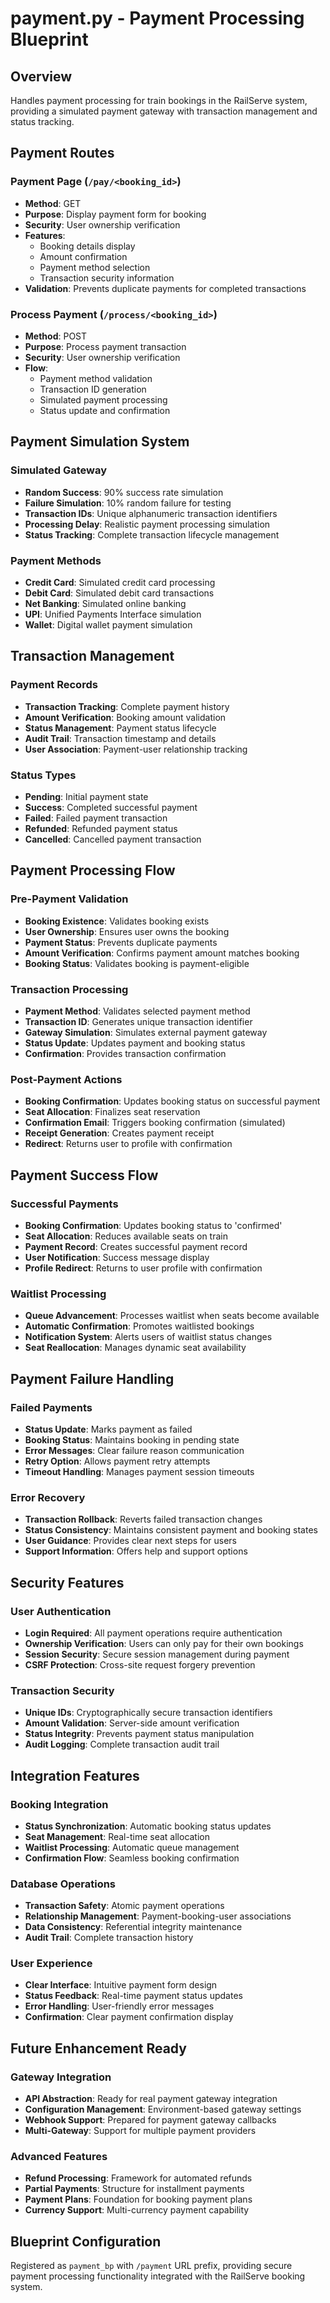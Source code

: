 # payment.py - Payment Processing Blueprint

## Overview
Handles payment processing for train bookings in the RailServe system, providing a simulated payment gateway with transaction management and status tracking.

## Payment Routes

### Payment Page (`/pay/<booking_id>`)
- **Method**: GET
- **Purpose**: Display payment form for booking
- **Security**: User ownership verification
- **Features**:
  - Booking details display
  - Amount confirmation
  - Payment method selection
  - Transaction security information
- **Validation**: Prevents duplicate payments for completed transactions

### Process Payment (`/process/<booking_id>`)
- **Method**: POST
- **Purpose**: Process payment transaction
- **Security**: User ownership verification
- **Flow**:
  - Payment method validation
  - Transaction ID generation
  - Simulated payment processing
  - Status update and confirmation

## Payment Simulation System

### Simulated Gateway
- **Random Success**: 90% success rate simulation
- **Failure Simulation**: 10% random failure for testing
- **Transaction IDs**: Unique alphanumeric transaction identifiers
- **Processing Delay**: Realistic payment processing simulation
- **Status Tracking**: Complete transaction lifecycle management

### Payment Methods
- **Credit Card**: Simulated credit card processing
- **Debit Card**: Simulated debit card transactions
- **Net Banking**: Simulated online banking
- **UPI**: Unified Payments Interface simulation
- **Wallet**: Digital wallet payment simulation

## Transaction Management

### Payment Records
- **Transaction Tracking**: Complete payment history
- **Amount Verification**: Booking amount validation
- **Status Management**: Payment status lifecycle
- **Audit Trail**: Transaction timestamp and details
- **User Association**: Payment-user relationship tracking

### Status Types
- **Pending**: Initial payment state
- **Success**: Completed successful payment
- **Failed**: Failed payment transaction
- **Refunded**: Refunded payment status
- **Cancelled**: Cancelled payment transaction

## Payment Processing Flow

### Pre-Payment Validation
- **Booking Existence**: Validates booking exists
- **User Ownership**: Ensures user owns the booking
- **Payment Status**: Prevents duplicate payments
- **Amount Verification**: Confirms payment amount matches booking
- **Booking Status**: Validates booking is payment-eligible

### Transaction Processing
- **Payment Method**: Validates selected payment method
- **Transaction ID**: Generates unique transaction identifier
- **Gateway Simulation**: Simulates external payment gateway
- **Status Update**: Updates payment and booking status
- **Confirmation**: Provides transaction confirmation

### Post-Payment Actions
- **Booking Confirmation**: Updates booking status on successful payment
- **Seat Allocation**: Finalizes seat reservation
- **Confirmation Email**: Triggers booking confirmation (simulated)
- **Receipt Generation**: Creates payment receipt
- **Redirect**: Returns user to profile with confirmation

## Payment Success Flow

### Successful Payments
- **Booking Confirmation**: Updates booking status to 'confirmed'
- **Seat Allocation**: Reduces available seats on train
- **Payment Record**: Creates successful payment record
- **User Notification**: Success message display
- **Profile Redirect**: Returns to user profile with confirmation

### Waitlist Processing
- **Queue Advancement**: Processes waitlist when seats become available
- **Automatic Confirmation**: Promotes waitlisted bookings
- **Notification System**: Alerts users of waitlist status changes
- **Seat Reallocation**: Manages dynamic seat availability

## Payment Failure Handling

### Failed Payments
- **Status Update**: Marks payment as failed
- **Booking Status**: Maintains booking in pending state
- **Error Messages**: Clear failure reason communication
- **Retry Option**: Allows payment retry attempts
- **Timeout Handling**: Manages payment session timeouts

### Error Recovery
- **Transaction Rollback**: Reverts failed transaction changes
- **Status Consistency**: Maintains consistent payment and booking states
- **User Guidance**: Provides clear next steps for users
- **Support Information**: Offers help and support options

## Security Features

### User Authentication
- **Login Required**: All payment operations require authentication
- **Ownership Verification**: Users can only pay for their own bookings
- **Session Security**: Secure session management during payment
- **CSRF Protection**: Cross-site request forgery prevention

### Transaction Security
- **Unique IDs**: Cryptographically secure transaction identifiers
- **Amount Validation**: Server-side amount verification
- **Status Integrity**: Prevents payment status manipulation
- **Audit Logging**: Complete transaction audit trail

## Integration Features

### Booking Integration
- **Status Synchronization**: Automatic booking status updates
- **Seat Management**: Real-time seat allocation
- **Waitlist Processing**: Automatic queue management
- **Confirmation Flow**: Seamless booking confirmation

### Database Operations
- **Transaction Safety**: Atomic payment operations
- **Relationship Management**: Payment-booking-user associations
- **Data Consistency**: Referential integrity maintenance
- **Audit Trail**: Complete transaction history

### User Experience
- **Clear Interface**: Intuitive payment form design
- **Status Feedback**: Real-time payment status updates
- **Error Handling**: User-friendly error messages
- **Confirmation**: Clear payment confirmation display

## Future Enhancement Ready

### Gateway Integration
- **API Abstraction**: Ready for real payment gateway integration
- **Configuration Management**: Environment-based gateway settings
- **Webhook Support**: Prepared for payment gateway callbacks
- **Multi-Gateway**: Support for multiple payment providers

### Advanced Features
- **Refund Processing**: Framework for automated refunds
- **Partial Payments**: Structure for installment payments
- **Payment Plans**: Foundation for booking payment plans
- **Currency Support**: Multi-currency payment capability

## Blueprint Configuration
Registered as `payment_bp` with `/payment` URL prefix, providing secure payment processing functionality integrated with the RailServe booking system.
